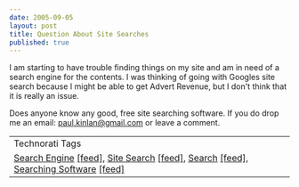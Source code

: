 ```yaml
---
date: 2005-09-05
layout: post
title: Question About Site Searches
published: true
---
```

I am starting to have trouble finding things on my site and am in need of a search engine for the contents.  I was thinking of going with Googles site search because I might be able to get Advert Revenue, but I don't think that it is really an issue.<p />Does anyone know any good, free site searching software.  If you do drop me an email: <a href="mailto:paul.kinlan@gmail.com">paul.kinlan@gmail.com</a> or leave a comment.<p /><table class="TechnoratiHead TagHeader">
<tr><td>Technorati Tags</td></tr>
<tr class="Technorati"><td>
<a href="http://www.technorati.com/tag/Search%20Engine" class="Tag" rel="tag">Search Engine</a> <a href="http://feeds.technorati.com/feed/posts/tag/Search%20Engine" class="Tag">[feed]</a>, <a href="http://www.technorati.com/tag/Site%20Search" class="Tag" rel="tag">Site Search</a> <a href="http://feeds.technorati.com/feed/posts/tag/Site%20Search" class="Tag">[feed]</a>, <a href="http://www.technorati.com/tag/Search" class="Tag" rel="tag">Search</a> <a href="http://feeds.technorati.com/feed/posts/tag/Search" class="Tag">[feed]</a>, <a href="http://www.technorati.com/tag/Searching%20Software" class="Tag" rel="tag">Searching Software</a> <a href="http://feeds.technorati.com/feed/posts/tag/Searching%20Software" class="Tag">[feed]</a>
</td></tr>
</table><div class="blogger-post-footer"><img class="posterous_download_image" src="https://blogger.googleusercontent.com/tracker/8109338-112594561546386198?l=www.kinlan.co.uk%2Findex.html" height="1" alt="" width="1" /></div>

